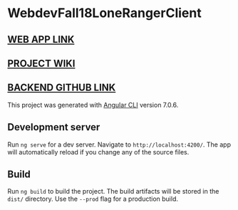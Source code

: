 # WebdevFall18LoneRangerClient

## [WEB APP LINK](https://loneranger-frontend.herokuapp.com/)

## [PROJECT WIKI](https://github.ccs.neu.edu/sasanka3/CS-5610-Fall18-LoneRanger/wiki)

## [BACKEND GITHUB LINK](https://github.ccs.neu.edu/sasanka3/CS-5610-Fall18-LoneRanger)

This project was generated with [Angular CLI](https://github.com/angular/angular-cli) version 7.0.6.

## Development server

Run `ng serve` for a dev server. Navigate to `http://localhost:4200/`. The app will automatically reload if you change any of the source files.

## Build

Run `ng build` to build the project. The build artifacts will be stored in the `dist/` directory. Use the `--prod` flag for a production build.
